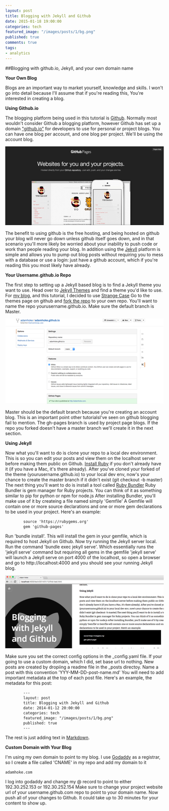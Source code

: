```yaml
---
layout: post
title: Blogging with Jekyll and Github
date: 2015-01-18 19:00:00
categories: tech
featured_image: "/images/posts/1/bg.png"
published: true
comments: true
tags:
- analytics
---
```


##Blogging with github.io, Jekyll, and your own domain name

**Your Own Blog**

Blogs are an important way to market yourself, knowledge and skills.
I won't go into detail because I'll assume that if you're reading this,
You're interested in creating a blog.


**Using Github.io**

The blogging platform being used in this tutorial is [Github](http://github.com "Github").
Normally most wouldn't consider Github a blogging platform,
however Github has set up a domain ["github.io"](http://github.io "github.io") for developers to use for personal or project blogs.
You can have one blog per account, and one blog per project.
We'll be using the account blog.

![Github.io Screenshot](/images/posts/1/1.png "Github.io")

The benefit to using github is the free hosting,
and being hosted on github your blog will never go down unless github itself goes down,
and in that scenario you'll more likely be worried about your inability to push code or work than people reading your blog.
In addition using the [Jekyll](http://jekyllrb.com/ "Jekyll Blogging Platform") platform is simple and allows you to pump out blog posts
without requiring you to mess with a database or use a login:
just have a github account, which if you're reading this you most likely have already.

**Your Username.github.io Repo**

The first step to setting up a Jekyll based blog is to find a Jekyll theme you want to use.
Head over to [Jekyll Themes](http://jekyllthemes.org/ "Jekyll Themes") and find a theme you'd like to use.
For [my blog](http://adamhoke.com "Adam Hoke Blog"), and this tutorial, I decided to use [Strange Case](https://github.com/thephuse/strange_case "Strange Caseon Jekyll Theme")
Go to the themes page on github and [fork the repo](https://help.github.com/articles/fork-a-repo/ "How to Fork on github")  to your own repo.
You'll want to name the repo yourusername.github.io.
Make sure the default branch is Master.

![Fork Repo Screenshot](/images/posts/1/2.png "Forking a Github Repo")

Master should be the default branch because you're creating an account blog.
This is an important point other tutorialsI've seen on github blogging fail to mention.
The gh-pages branch is used by project page blogs.
If the repo you forked doesn't have a master branch we'll create it in the next section.

**Using Jekyll**

Now what you'll want to do is clone your repo to a local dev environment.
This is so you can edit your posts and view them on the localhost server before making them public on Github.
[Install Ruby](https://www.ruby-lang.org/en/documentation/installation/ "The ruby Programming language") if you don't already have it (if you have a Mac, it's there already).
After you've cloned your forked of the theme (yourusername.github.io) to your local dev env,
now's your chance to create the master branch if it didn't exist (git checkout -b master)
The next thing you'll want to do is install a tool called [Ruby Bundler](http://bundler.io/ "Ruby Bundler")
Ruby Bundler is gem manager for Ruby projects.
You can think of it as something similar to pip for python or npm for node.js
After installing Bundler, you'll make use of it by createing a file named simply 'Gemfile'
A Gemfile will contain one or more source declarations and one or more gem declarations to be used in your project.
Here's an example:

```
		source 'https://rubygems.org'
		gem 'github-pages'
```

Run 'bundle install'.
This will install the gem in your gemfile, which is required to host Jekyll on Github.
Now try running the Jekyll server local.
Run the command 'bundle exec jekyll serve'.
Which essentially runs the 'jekyll serve' command but requiring all gems in the gemfile
'jekyll serve' will launch a Jekyll serve on port 4000 of the localhost,
so open a browser and go to http://localhost:4000 and you should see your running Jekyll blog.

![Jekyll Screenshot](/images/posts/1/3.png "Jekyll running on localhost")

Make sure you set the correct config options in the _config.yaml file.
If your going to use a custom domain, which I did, set base url to nothing.
New posts are created by dropiing a readme file in the _posts directoy.
Name a post with this convention 'YYY-MM-DD-post-name.md'
You will need to add important metadata at the top of each post file.
Here's an example, the metadata for this post:

```
		---
		layout: post
		title: Blogging with Jekyll and Github
		date: 2014-01-12 20:00:00
		categories: tech
		featured_image: "/images/posts/1/bg.png"
		published: true
		---
```
The rest is just adding text in [Markdown](https://github.com/adam-p/markdown-here/wiki/Markdown-Cheatsheet "Markdown Cheatsheet").

**Custom Domain with Your Blog**

I'm using my own domain to point to my blog.
I use [Godaddy](http://godaddy.com "Godaddy") as a registrar,
so I create a file called 'CNAME' in my repo and add my domain to it
```
adamhoke.com
```

I log into godaddy and change my @ record to point to either 192.30.252.153 or 192.30.252.154
Make sure to change your project website url of your username.github.com repo to point to your domain name.
Now push all of your changes to Github.
It could take up to 30 minutes for your content to show up.